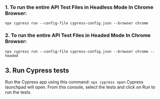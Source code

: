 ### 1. To run the entire API Test Files in Headless Mode In Chrome Browser:

`npx cypress run --config-file cypress-config.json --browser chrome`

### 2. To run the entire API Test Files in Headed Mode In Chrome Browser:

`npx cypress run --config-file cypress-config.json --browser chrome --headed`

## 3. Run Cypress tests

Run the Cypress app using this command: `npx cypress open`
Cypress launchpad will open. From this console, select the tests and click on Run to run the tests.
